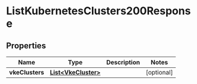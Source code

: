 

# ListKubernetesClusters200Response


## Properties

| Name | Type | Description | Notes |
|------------ | ------------- | ------------- | -------------|
|**vkeClusters** | [**List&lt;VkeCluster&gt;**](VkeCluster.md) |  |  [optional] |



